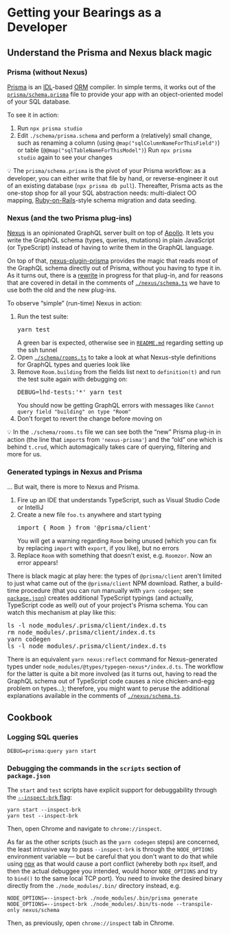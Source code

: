 # Getting your Bearings as a Developer

## Understand the Prisma and Nexus black magic

### Prisma (without Nexus)

[Prisma](https://www.prisma.io/) is an [IDL](https://en.wikipedia.org/wiki/Interface_description_language)-based [ORM](https://en.wikipedia.org/wiki/Object%E2%80%93relational_mapping) compiler. In simple terms, it works out of the [`prisma/schema.prisma`](prisma/schema.prisma) file to provide your app with an object-oriented model of your SQL database.

To see it in action:
1. Run `npx prisma studio`
1. Edit <code>./schema/prisma.schema</code> and perform a (relatively) small change, such as renaming a column (using <code>@map("sqlColumnNameForThisField")</code>) or table (<code>@@map("sqlTableNameForThisModel")</code>)
Run <code>npx prisma studio</code> again to see your changes

💡 The `prisma/schema.prisma` is the pivot of your Prisma workflow: as a developer, you can either write that file by hand, or reverse-engineer it out of an existing database (`npx prisma db pull`). Thereafter, Prisma acts as the one-stop shop for all your SQL abstraction needs: multi-dialect OO mapping, [Ruby-on-Rails](https://rubyonrails.org/)-style schema migration and data seeding.

### Nexus (and the two Prisma plug-ins)

[Nexus](https://nexusjs.org/) is an opinionated GraphQL server built on top of [Apollo](https://www.apollographql.com/). It lets you write the GraphQL schema (types, queries, mutations) in plain JavaScript (or TypeScript) instead of having to write them in the GraphQL language.

On top of that, [nexus-plugin-prisma](https://nexusjs.org/docs/plugins/prisma/overview) provides the magic that reads most of the GraphQL schema directly out of Prisma, without you having to type it in. As it turns out, there is a [rewrite](https://github.com/graphql-nexus/nexus-plugin-prisma/issues/1039) in progress for that plug-in, and for reasons that are covered in detail in the comments of [`./nexus/schema.ts`](nexus/schema.ts) we have to use both the old and the new plug-ins.

To observe “simple” (run-time) Nexus in action:
1. Run the test suite: <pre>yarn test</pre>A green bar is expected, otherwise see in [`README.md`](README.md) regarding setting up the ssh tunnel
1. Open [`./schema/rooms.ts`](schema/rooms.ts) to take a look at what Nexus-style definitions for GraphQL types and queries look like
1. Remove  `Room.building` from the fields list next to `definition(t)` and run the test suite again with debugging on: <pre>DEBUG=lhd-tests:'*' yarn test</pre> You should now be getting GraphQL errors with messages like `Cannot query field "building" on type "Room"`
1. Don't forget to revert the change before moving on

💡 In the `./schema/rooms.ts` file we can see both the “new” Prisma plug-in in action (the line that `import`s from `'nexus-prisma'`) and the “old” one which is behind `t.crud`, which automagically takes care of querying, filtering and more for us.

### Generated typings in Nexus and Prisma

... But wait, there is more to Nexus and Prisma.

1. Fire up an IDE that understands TypeScript, such as Visual Studio Code or IntelliJ
1. Create a new file `foo.ts` anywhere and start typing<pre>import { Room } from '@prisma/client'</pre> You will get a warning regarding `Room` being unused (which you can fix by replacing `import` with `export`, if you like), but no errors
1. Replace `Room` with something that doesn't exist, e.g. `Roomzor`. Now an error appears!

There is black magic at play here: the types of `@prisma/client` aren't limited to just what came out of the `@prisma/client` NPM download. Rather, a build-time procedure (that you can run manually with `yarn codegen`; see [`package.json`](package.json)) creates additional TypeScript typings (and actually, TypeScript code as well) out of your project's Prisma schema. You can watch this mechanism at play like this:

<pre>
ls -l node_modules/.prisma/client/index.d.ts
rm node_modules/.prisma/client/index.d.ts
yarn codegen
ls -l node_modules/.prisma/client/index.d.ts
</pre>

There is an equivalent `yarn nexus:reflect` command for Nexus-generated types under `node_modules/@types/typegen-nexus*/index.d.ts`. The workflow for the latter is quite a bit more involved (as it turns out, having to read the GraphQL schema out of TypeScript code causes a nice chicken-and-egg problem on types...); therefore, you might want to peruse the additional explanations available in the comments of [`./nexus/schema.ts`](nexus/schema.ts).

## Cookbook

### Logging SQL queries

```
DEBUG=prisma:query yarn start
```

### Debugging the commands in the `scripts` section of `package.json`

The `start` and `test` scripts have explicit support for debuggability through the [`--inspect-brk` flag](https://nodejs.org/en/docs/guides/debugging-getting-started/):

```
yarn start --inspect-brk
yarn test --inspect-brk
```

Then, open Chrome and navigate to `chrome://inspect`.

As far as the other scripts (such as the `yarn codegen` steps) are concerned, the least intrusive way to pass `--inspect-brk` is through the `NODE_OPTIONS` environment variable — but be careful that you don't want to do that while using [npx](https://www.npmjs.com/package/npx) as that would cause a port conflict (whereby both `npx` itself, and then the actual debuggee you intended, would honor `NODE_OPTIONS` and try to `bind()` to the same local TCP port). You need to invoke the desired binary directly from the `./node_modules/.bin/` directory instead, e.g.

```
NODE_OPTIONS=--inspect-brk ./node_modules/.bin/prisma generate
NODE_OPTIONS=--inspect-brk ./node_modules/.bin/ts-node --transpile-only nexus/schema
```

Then, as previously, open `chrome://inspect` tab in Chrome.
